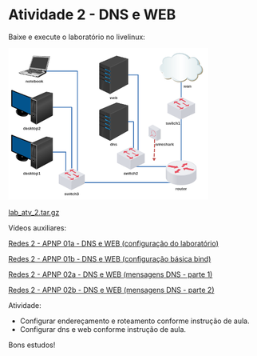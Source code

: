 # Atividade 2 - DNS e WEB

Baixe e execute o laboratório no livelinux: 

![](lab_atv_2.png)

[lab_atv_2.tar.gz](lab_atv_2.tar.gz)

Vídeos auxiliares: 

[Redes 2 - APNP 01a - DNS e WEB (configuração do laboratório)](https://www.youtube.com/watch?v=MoKdJgovIwk)

[Redes 2 - APNP 01b - DNS e WEB (configuração básica bind)](https://www.youtube.com/watch?v=P4kNPWBbL4M)

[Redes 2 - APNP 02a - DNS e WEB (mensagens DNS - parte 1)](https://www.youtube.com/watch?v=9ie4_r4N0QY)

[Redes 2 - APNP 02b - DNS e WEB (mensagens DNS - parte 2)](https://www.youtube.com/watch?v=2aZPzSvHnkE)

Atividade:
- Configurar endereçamento e roteamento conforme instrução de aula.
- Configurar dns e web conforme instrução de aula. 

Bons estudos!
